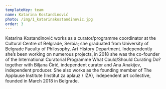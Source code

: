 ```yaml
---
templateKey: team
name: Katarina Kostandinović
photo: /img/1_katarinakostandinovic.jpg
order: 3
---
```


Katarina Kostandinović works as a curator/programme coordinator at the Cultural Centre of Belgrade, Serbia; she graduated from University of Belgrade Faculty of Philosophy, Art History Department. Independently she’s been working on numerous projects, in 2018 she was the co-founder of the International Curatorial Programme What Could/Should Curating Do? together with Biljana Ćirić, independent curator and Ana Anakijev, independent producer. She also works as the founding member of The Applause Institute (Institut za aplauz / IZA), independent art collective, founded in March 2018 in Belgrade.
